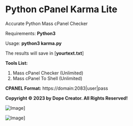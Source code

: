 # Python cPanel Karma Lite

Accurate Python Mass cPanel Checker

Requirements: **Python3**

Usage: **python3 karma.py**

The results will save in [**yourtext.txt**]


**Tools List:**

1. Mass cPanel Checker (Unlimited)
2. Mass cPanel To Shell (Unlimited)

**CPANEL Format:** https://domain:2083|user|pass


**Copyright © 2023 by Dope Creator. All Rights Reserved!**

![Image](https://raw.githubusercontent.com/orionhridoy/img/main/Capture0.PNG)]

![Image](https://raw.githubusercontent.com/orionhridoy/img/main/Capture.PNG)]

